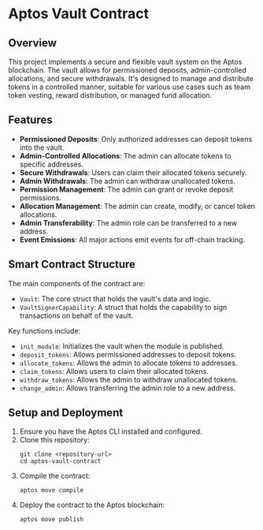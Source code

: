# Aptos Vault Contract

## Overview

This project implements a secure and flexible vault system on the Aptos blockchain. The vault allows for permissioned deposits, admin-controlled allocations, and secure withdrawals. It's designed to manage and distribute tokens in a controlled manner, suitable for various use cases such as team token vesting, reward distribution, or managed fund allocation.

## Features

- **Permissioned Deposits**: Only authorized addresses can deposit tokens into the vault.
- **Admin-Controlled Allocations**: The admin can allocate tokens to specific addresses.
- **Secure Withdrawals**: Users can claim their allocated tokens securely.
- **Admin Withdrawals**: The admin can withdraw unallocated tokens.
- **Permission Management**: The admin can grant or revoke deposit permissions.
- **Allocation Management**: The admin can create, modify, or cancel token allocations.
- **Admin Transferability**: The admin role can be transferred to a new address.
- **Event Emissions**: All major actions emit events for off-chain tracking.

## Smart Contract Structure

The main components of the contract are:

- `Vault`: The core struct that holds the vault's data and logic.
- `VaultSignerCapability`: A struct that holds the capability to sign transactions on behalf of the vault.

Key functions include:

- `init_module`: Initializes the vault when the module is published.
- `deposit_tokens`: Allows permissioned addresses to deposit tokens.
- `allocate_tokens`: Allows the admin to allocate tokens to addresses.
- `claim_tokens`: Allows users to claim their allocated tokens.
- `withdraw_tokens`: Allows the admin to withdraw unallocated tokens.
- `change_admin`: Allows transferring the admin role to a new address.

## Setup and Deployment

1. Ensure you have the Aptos CLI installed and configured.
2. Clone this repository:
   ```
   git clone <repository-url>
   cd aptos-vault-contract
   ```
3. Compile the contract:
   ```
   aptos move compile
   ```
4. Deploy the contract to the Aptos blockchain:
   ```
   aptos move publish
   ```
